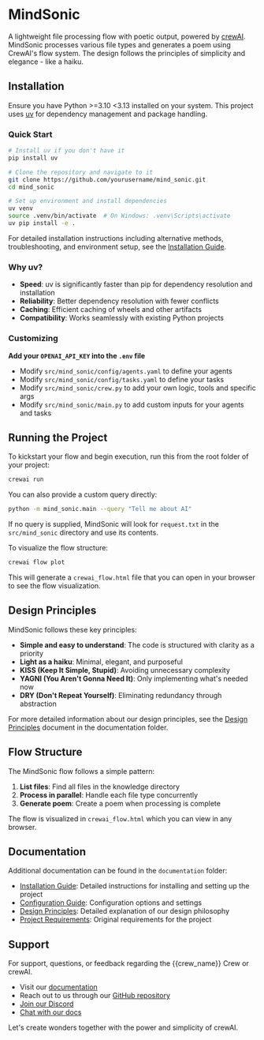 # MindSonic

A lightweight file processing flow with poetic output, powered by [crewAI](https://crewai.com). MindSonic processes various file types and generates a poem using CrewAI's flow system. The design follows the principles of simplicity and elegance - like a haiku.

## Installation

Ensure you have Python >=3.10 <3.13 installed on your system. This project uses [uv](https://docs.astral.sh/uv/) for dependency management and package handling.

### Quick Start

```bash
# Install uv if you don't have it
pip install uv

# Clone the repository and navigate to it
git clone https://github.com/yourusername/mind_sonic.git
cd mind_sonic

# Set up environment and install dependencies
uv venv
source .venv/bin/activate  # On Windows: .venv\Scripts\activate
uv pip install -e .
```

For detailed installation instructions including alternative methods, troubleshooting, and environment setup, see the [Installation Guide](documentation/INSTALLATION.md).

### Why uv?

- **Speed**: uv is significantly faster than pip for dependency resolution and installation
- **Reliability**: Better dependency resolution with fewer conflicts
- **Caching**: Efficient caching of wheels and other artifacts
- **Compatibility**: Works seamlessly with existing Python projects

### Customizing

**Add your `OPENAI_API_KEY` into the `.env` file**

- Modify `src/mind_sonic/config/agents.yaml` to define your agents
- Modify `src/mind_sonic/config/tasks.yaml` to define your tasks
- Modify `src/mind_sonic/crew.py` to add your own logic, tools and specific args
- Modify `src/mind_sonic/main.py` to add custom inputs for your agents and tasks

## Running the Project

To kickstart your flow and begin execution, run this from the root folder of your project:

```bash
crewai run
```

You can also provide a custom query directly:

```bash
python -m mind_sonic.main --query "Tell me about AI"
```

If no query is supplied, MindSonic will look for `request.txt` in the
`src/mind_sonic` directory and use its contents.

To visualize the flow structure:

```bash
crewai flow plot
```

This will generate a `crewai_flow.html` file that you can open in your browser to see the flow visualization.

## Design Principles

MindSonic follows these key principles:

- **Simple and easy to understand**: The code is structured with clarity as a priority
- **Light as a haiku**: Minimal, elegant, and purposeful
- **KISS (Keep It Simple, Stupid)**: Avoiding unnecessary complexity
- **YAGNI (You Aren't Gonna Need It)**: Only implementing what's needed now
- **DRY (Don't Repeat Yourself)**: Eliminating redundancy through abstraction

For more detailed information about our design principles, see the [Design Principles](documentation/DESIGN_PRINCIPLES.md) document in the documentation folder.

## Flow Structure

The MindSonic flow follows a simple pattern:

1. **List files**: Find all files in the knowledge directory
2. **Process in parallel**: Handle each file type concurrently
3. **Generate poem**: Create a poem when processing is complete

The flow is visualized in `crewai_flow.html` which you can view in any browser.

## Documentation

Additional documentation can be found in the `documentation` folder:

- [Installation Guide](documentation/INSTALLATION.md): Detailed instructions for installing and setting up the project
- [Configuration Guide](documentation/CONFIGURATION.md): Configuration options and settings
- [Design Principles](documentation/DESIGN_PRINCIPLES.md): Detailed explanation of our design philosophy
- [Project Requirements](documentation/prompt.txt): Original requirements for the project

## Support

For support, questions, or feedback regarding the {{crew_name}} Crew or crewAI.

- Visit our [documentation](https://docs.crewai.com)
- Reach out to us through our [GitHub repository](https://github.com/joaomdmoura/crewai)
- [Join our Discord](https://discord.com/invite/X4JWnZnxPb)
- [Chat with our docs](https://chatg.pt/DWjSBZn)

Let's create wonders together with the power and simplicity of crewAI.
